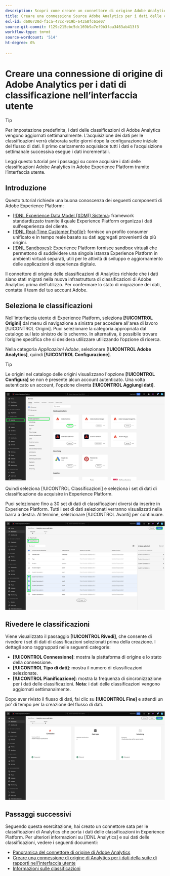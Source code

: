 ```yaml
---
description: Scopri come creare un connettore di origine Adobe Analytics nell’interfaccia utente per inserire i dati delle classificazioni in Adobe Experience Platform.
title: Creare una connessione Source Adobe Analytics per i dati delle classificazioni nell’interfaccia utente
exl-id: d606720d-f1ca-47cc-919b-643a8fc61e07
source-git-commit: f129c215ebc5dc169b9a7ef9b3faa3463ab413f3
workflow-type: tm+mt
source-wordcount: '514'
ht-degree: 0%

---
```


# Creare una connessione di origine di Adobe Analytics per i dati di classificazione nell’interfaccia utente

>[!TIP]
>
>Per impostazione predefinita, i dati delle classificazioni di Adobe Analytics vengono aggiornati settimanalmente. L’acquisizione dei dati per le classificazioni verrà elaborata sette giorni dopo la configurazione iniziale del flusso di dati. Il primo caricamento acquisisce tutti i dati e l’acquisizione settimanale successiva esegue i dati incrementali.

Leggi questo tutorial per i passaggi su come acquisire i dati delle classificazioni Adobe Analytics in Adobe Experience Platform tramite l’interfaccia utente.

## Introduzione

Questo tutorial richiede una buona conoscenza dei seguenti componenti di Adobe Experience Platform:

* [[!DNL Experience Data Model (XDM)] Sistema](../../../../../xdm/home.md): framework standardizzato tramite il quale Experience Platform organizza i dati sull&#39;esperienza del cliente.
* [[!DNL Real-Time Customer Profile]](../../../../../profile/home.md): fornisce un profilo consumer unificato e in tempo reale basato su dati aggregati provenienti da più origini.
* [[!DNL Sandboxes]](../../../../../sandboxes/home.md): Experience Platform fornisce sandbox virtuali che permettono di suddividere una singola istanza Experience Platform in ambienti virtuali separati, utili per le attività di sviluppo e aggiornamento delle applicazioni di esperienza digitale.

Il connettore di origine delle classificazioni di Analytics richiede che i dati siano stati migrati nella nuova infrastruttura di classificazioni di Adobe Analytics prima dell’utilizzo. Per confermare lo stato di migrazione dei dati, contatta il team del tuo account Adobe.

## Seleziona le classificazioni

Nell&#39;interfaccia utente di Experience Platform, seleziona **[!UICONTROL Origini]** dal menu di navigazione a sinistra per accedere all&#39;area di lavoro [!UICONTROL Origini]. Puoi selezionare la categoria appropriata dal catalogo sul lato sinistro dello schermo. In alternativa, è possibile trovare l’origine specifica che si desidera utilizzare utilizzando l’opzione di ricerca.

Nella categoria *Applicazioni Adobe*, selezionare **[!UICONTROL Adobe Analytics]**, quindi **[!UICONTROL Configurazione]**.

>[!TIP]
>
>Le origini nel catalogo delle origini visualizzano l&#39;opzione **[!UICONTROL Configura]** se non è presente alcun account autenticato. Una volta autenticato un account, l&#39;opzione diventa **[!UICONTROL Aggiungi dati]**.

![Catalogo delle origini nell&#39;interfaccia utente di Experience Platform con l&#39;origine di Adobe Analytics selezionata.](../../../../images/tutorials/create/classifications/catalog.png)

Quindi seleziona [!UICONTROL Classificazioni] e seleziona i set di dati di classificazione da acquisire in Experience Platform.

Puoi selezionare fino a 30 set di dati di classificazioni diversi da inserire in Experience Platform. Tutti i set di dati selezionati verranno visualizzati nella barra a destra. Al termine, selezionare [!UICONTROL Avanti] per continuare.

![Pagina delle classificazioni con diversi set di dati di classificazione selezionati.](../../../../images/tutorials/create/classifications/select.png)

## Rivedere le classificazioni

Viene visualizzato il passaggio **[!UICONTROL Rivedi]**, che consente di rivedere i set di dati di classificazioni selezionati prima della creazione. I dettagli sono raggruppati nelle seguenti categorie:

* **[!UICONTROL Connessione]**: mostra la piattaforma di origine e lo stato della connessione.
* **[!UICONTROL Tipo di dati]**: mostra il numero di classificazioni selezionate.
* **[!UICONTROL Pianificazione]**: mostra la frequenza di sincronizzazione per i dati delle classificazioni. **Nota**: i dati delle classificazioni vengono aggiornati settimanalmente.

Dopo aver rivisto il flusso di dati, fai clic su **[!UICONTROL Fine]** e attendi un po&#39; di tempo per la creazione del flusso di dati.

![Pagina di revisione per i dati delle classificazioni di Adobe Analytics.](../../../../images/tutorials/create/classifications/review.png)

## Passaggi successivi

Seguendo questa esercitazione, hai creato un connettore sata per le classificazioni di Analytics che porta i dati delle classificazioni in Experience Platform. Per ulteriori informazioni su [!DNL Analytics] e sui dati delle classificazioni, vedere i seguenti documenti:

* [Panoramica del connettore di origine di Adobe Analytics](../../../../connectors/adobe-applications/analytics.md)
* [Creare una connessione di origine di Analytics per i dati della suite di rapporti nell’interfaccia utente](./analytics.md)
* [Informazioni sulle classificazioni](https://experienceleague.adobe.com/docs/analytics/components/classifications/c-classifications.html?lang=it)
